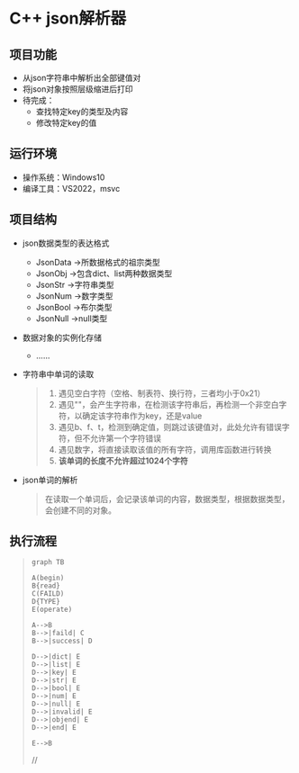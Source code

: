 # C++ json解析器

## 项目功能

*   从json字符串中解析出全部键值对
*   将json对象按照层级缩进后打印
*   待完成：
    *   查找特定key的类型及内容
    *   修改特定key的值

## 运行环境

*   操作系统：Windows10
*   编译工具：VS2022，msvc

## 项目结构

*   json数据类型的表达格式

    *   JsonData ->所数据格式的祖宗类型
    *   JsonObj ->包含dict、list两种数据类型
    *   JsonStr ->字符串类型
    *   JsonNum ->数字类型
    *   JsonBool ->布尔类型
    *   JsonNull ->null类型

*   数据对象的实例化存储

    *   ……

*   字符串中单词的读取

    >   1.   遇见空白字符（空格、制表符、换行符，三者均小于0x21）
    >   2.   遇见""，会产生字符串，在检测该字符串后，再检测一个非空白字符，以确定该字符串作为key，还是value
    >   3.   遇见b、f、t，检测到确定值，则跳过该键值对，此处允许有错误字符，但不允许第一个字符错误
    >   4.   遇见数字，将直接读取该值的所有字符，调用库函数进行转换
    >   5.   **该单词的长度不允许超过1024个字符**

*   json单词的解析

    >   在读取一个单词后，会记录该单词的内容，数据类型，根据数据类型，会创建不同的对象。

## 执行流程

>   ```mermaid
>   graph TB
>   
>   A(begin)
>   B{read}
>   C(FAILD)
>   D{TYPE}
>   E(operate)
>   
>   A-->B
>   B-->|faild| C
>   B-->|success| D
>   
>   D-->|dict| E
>   D-->|list| E
>   D-->|key| E
>   D-->|str| E
>   D-->|bool| E
>   D-->|num| E
>   D-->|null| E
>   D-->|invalid| E
>   D-->|objend| E
>   D-->|end| E
>   
>   E-->B
>   ```
>
>   //